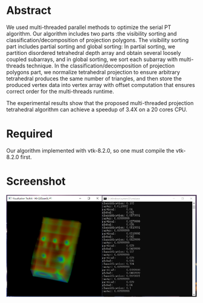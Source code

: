 # Abstract

We used multi-threaded parallel methods to optimize the serial PT algorithm. Our algorithm includes two parts :the visibility sorting and classification/decomposition of projection polygons. The visibility sorting part includes partial sorting and global sorting: In partial sorting, we partition disordered tetrahedral depth array and obtain several loosely coupled subarrays, and in global sorting, we sort each subarray with multi-threads technique. In the classification/decomposition of projection polygons part, we normalize tetrahedral projection to ensure arbitrary tetrahedral produces the same number of triangles, and then store the produced vertex data into vertex array with offset computation that ensures correct order for the multi-threads runtime.

The experimental results show that the proposed multi-threaded projection tetrahedral algorithm can achieve a speedup of 3.4X on a 20 cores CPU.

# Required
Our algorithm implemented with vtk-8.2.0, so one must compile the vtk-8.2.0 first. 
# Screenshot

![](screenshot.png)

